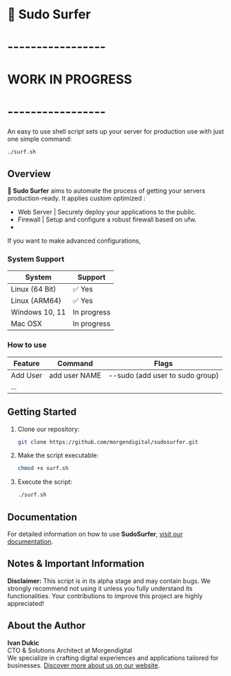 # 🌊 Sudo Surfer

# -----------------
# WORK IN PROGRESS
# -----------------
An easy to use shell script sets up your server for production use with just one simple command:
```bash
./surf.sh
```

## Overview
**🌊 Sudo Surfer** aims to automate the process of getting your servers production-ready.
It applies custom optimized :
- Web Server | Securely deploy your applications to the public.
- Firewall   | Setup and configure a robust firewall based on ufw.
-  

If you want to make advanced configurations, 

### System Support
| System         | Support                                               |
|----------------|-------------------------------------------------------|
| Linux (64 Bit) | ✅ Yes                                               |
| Linux (ARM64)  | ✅ Yes                                               |
| Windows 10, 11 | In progress                                          |
| Mac OSX        | In progress                                          |


### How to use
| Feature       | Command       | Flags                                  |
|---------------|---------------|----------------------------------------|
| Add User      | add user NAME | --sudo (add user to sudo group)        |
| ...           |               |                                        |

## Getting Started

1. Clone our repository:
    ```bash
    git clone https://github.com/morgendigital/sudosurfer.git
    ```

2. Make the script executable:
    ```bash
    chmod +x surf.sh
    ```

3. Execute the script:
    ```bash
    ./surf.sh
    ```

## Documentation
For detailed information on how to use **SudoSurfer**, [visit our documentation](#).

## Notes & Important Information
**Disclaimer:** This script is in its alpha stage and may contain bugs. We strongly recommend not using it unless you fully understand its functionalities. Your contributions to improve this project are highly appreciated!

## About the Author
**Ivan Dukic**  
CTO & Solutions Architect at Morgendigital  
We specialize in crafting digital experiences and applications tailored for businesses. [Discover more about us on our website](#).
